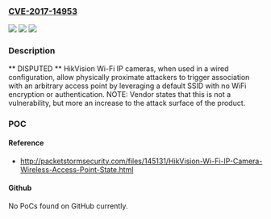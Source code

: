 ### [CVE-2017-14953](https://cve.mitre.org/cgi-bin/cvename.cgi?name=CVE-2017-14953)
![](https://img.shields.io/static/v1?label=Product&message=n%2Fa&color=blue)
![](https://img.shields.io/static/v1?label=Version&message=n%2Fa&color=blue)
![](https://img.shields.io/static/v1?label=Vulnerability&message=n%2Fa&color=brighgreen)

### Description

** DISPUTED ** HikVision Wi-Fi IP cameras, when used in a wired configuration, allow physically proximate attackers to trigger association with an arbitrary access point by leveraging a default SSID with no WiFi encryption or authentication. NOTE: Vendor states that this is not a vulnerability, but more an increase to the attack surface of the product.

### POC

#### Reference
- http://packetstormsecurity.com/files/145131/HikVision-Wi-Fi-IP-Camera-Wireless-Access-Point-State.html

#### Github
No PoCs found on GitHub currently.

